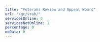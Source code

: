 ```yaml
---
title: "Veterans Review and Appeal Board"
url: "/gc/vrab/"
servicesOnline: 0
servicesNotOnline: 1
percentage: 0
noData: 0
---
```

